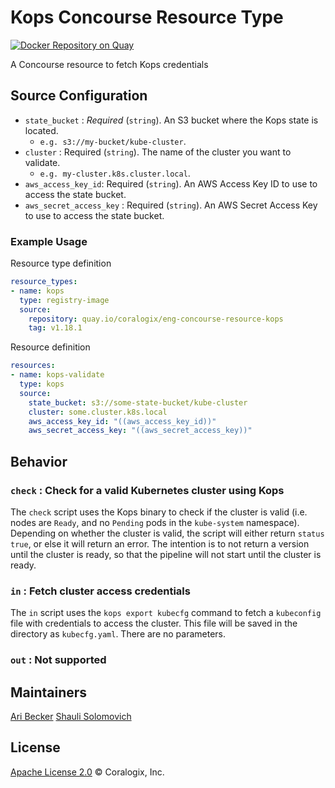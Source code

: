 # Kops Concourse Resource Type

[![Docker Repository on Quay](https://quay.io/repository/coralogix/eng-concourse-resource-kops/status "Docker Repository on Quay")](https://quay.io/repository/coralogix/eng-concourse-resource-kops)

A Concourse resource to fetch Kops credentials

## Source Configuration
* `state_bucket` : _Required_ (`string`). An S3 bucket where the Kops state is located. 
  * `e.g. s3://my-bucket/kube-cluster`.
* `cluster` : Required (`string`). The name of the cluster you want to validate. 
  * `e.g. my-cluster.k8s.cluster.local`.
* `aws_access_key_id`: Required (`string`). An AWS Access Key ID to use to access the state bucket.
* `aws_secret_access_key` : Required (`string`). An AWS Secret Access Key to use to access the state bucket.

### Example Usage

Resource type definition

```yaml
resource_types:
- name: kops
  type: registry-image
  source:
    repository: quay.io/coralogix/eng-concourse-resource-kops
    tag: v1.18.1
```

Resource definition

```yaml
resources:
- name: kops-validate
  type: kops
  source:
    state_bucket: s3://some-state-bucket/kube-cluster
    cluster: some.cluster.k8s.local
    aws_access_key_id: "((aws_access_key_id))"
    aws_secret_access_key: "((aws_secret_access_key))"
```

## Behavior

### `check` : Check for a valid Kubernetes cluster using Kops
The `check` script uses the Kops binary to check if the cluster is valid (i.e. nodes are `Ready`, and no `Pending` pods in the `kube-system` namespace). 
Depending on whether the cluster is valid, the script will either return `status true`, or else it will return an error.
The intention is to not return a version until the cluster is ready, so that the pipeline will not start until the cluster is ready.

### `in` : Fetch cluster access credentials
The `in` script uses the `kops export kubecfg` command to fetch a `kubeconfig` file with credentials to access the cluster.
This file will be saved in the directory as `kubecfg.yaml`.
There are no parameters.

### `out` : Not supported

## Maintainers
[Ari Becker](https://github.com/ari-becker)
[Shauli Solomovich](https://github.com/ShauliSolomovich)

## License
[Apache License 2.0](https://www.apache.org/licenses/LICENSE-2.0) © Coralogix, Inc.
